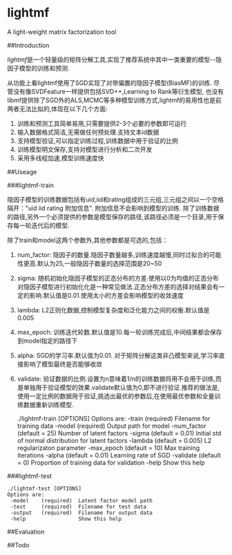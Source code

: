 # lightmf
A light-weight matrix factorization tool

##Introduction

*lightmf*是一个轻量级的矩阵分解工具,实现了推荐系统中其中一类重要的模型--隐因子模型的训练和预测.

从功能上看lightmf使用了SGD实现了对带偏置的隐因子模型(BiasMF)的训练.
尽管没有像SVDFeature一样提供包括SVD++,Learning to Rank等衍生模型,
也没有libmf提供除了SGD外的ALS,MCMC等多种模型训练方式,lightmf的易用性也是前两者无法比拟的,体现在以下几个方面:

1. 训练和预测工具简单易用,只需要提供2-3个必要的参数即可运行
2. 输入数据格式简洁,无需做任何预处理.支持文本id数据
3. 支持模型验证,可以指定训练过程,训练数据中用于验证的比例
4. 训练模型明文保存,支持对模型进行分析和二次开发
5. 采用多线程加速,模型训练速度快

##Useage

###lightmf-train

隐因子模型的训练数据包括有uid,iid和rating组成的三元组,三元组之间以一个空格隔开："uid iid rating 附加信息".
附加信息不会影响到模型的训练.
除了训练数据的路径,另外一个必须提供的参数是模型保存的路径,该路径必须是一个目录,用于保存每一轮迭代后的模型.

除了train和model这两个参数外,其他参数都是可选的,包括：
1. num_factor: 隐因子的数量.隐因子数量越多,训练速度越慢,同时过拟合的可能性更高.默认为25,一般隐因子数量的选择范围是20~50
2. sigma: 随机初始化隐因子模型的正态分布的方差.使用以0为均值的正态分布对隐因子模型进行初始化化是一种常见做法.正态分布方差的选择对结果会有一定的影响.默认值是0.01.使用太小的方差会影响模型的收敛速度
3. lambda: L2正则化数据,控制模型复杂度和泛化能力之间的权衡.默认值是0.005
4. max_epoch: 训练迭代轮数.默认值是10.每一轮训练完成后,中间结果都会保存到model指定的路径下
5. alpha: SGD的学习率.默认值为0.01. 对于矩阵分解这类非凸模型来说,学习率直接影响了模型最终是否能够收敛
6. validate: 验证数据的比例.设置为n意味着1/n的训练数据将用不会用于训练,而是单独用于验证模型的效果.validate默认值为0,即不进行验证.推荐的做法是,使用一定比例的数据用于验证,挑选出最优的参数后,在使用最优参数和全量训练数据重新训练模型.

    ./lightmf-train [OPTIONS]
    Options are:
     -train        (required)          Filename for training data 
     -model        (required)          Output path for model 
     -num_factor   (default = 25)      Number of latent factors 
     -sigma        (default = 0.01)    Initial std of normal distribution for latent factors 
     -lambda       (default = 0.005)   L2 regularizaton parameter 
     -max_epoch    (default = 10)      Max training iterations 
     -alpha        (default = 0.01)    Learning rate of SGD 
     -validate     (default = 0)       Proportion of training data for validation 
     -help                             Show this help 



###lightmf-test

    ./lightmf-test [OPTIONS]
    Options are:
     -model    (required)  Latent factor model path 
     -test     (required)  Filename for test data 
     -output   (required)  Filename for output data 
     -help                 Show this help 

##Evaluation


##Todo



